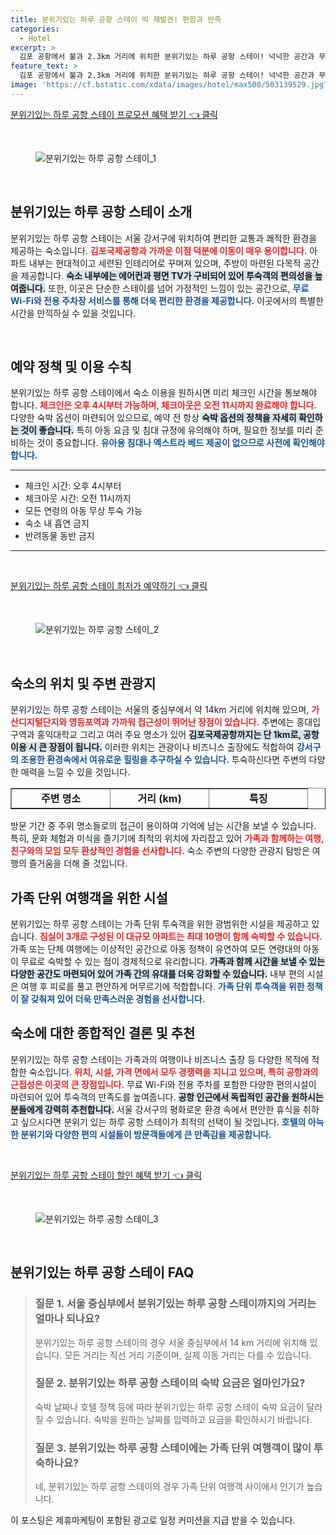 ```yaml
---
title: 분위기있는 하루 공항 스테이 빅 재발견! 편함과 만족
categories:
  - Hotel
excerpt: >
  김포 공항에서 불과 2.3km 거리에 위치한 분위기있는 하루 공항 스테이! 넉넉한 공간과 무료 WiFi를 제공하며 서울의 다양한 명소와의 접근성도 뛰어납니다. 가족 여행에 최적화된 이 숙소에서 특별한 하루를 경험해보세요!
feature_text: >
  김포 공항에서 불과 2.3km 거리에 위치한 분위기있는 하루 공항 스테이! 넉넉한 공간과 무료 WiFi를 제공하며 서울의 다양한 명소와의 접근성도 뛰어납니다. 가족 여행에 최적화된 이 숙소에서 특별한 하루를 경험해보세요!
image: 'https://cf.bstatic.com/xdata/images/hotel/max500/503139529.jpg?k=893b216f9a90d2229fac153872bccf81916b3aa501191d5746b13442646b9c3e&o=&hp=1'
---
```


<p><a class="modoo-button" href="https://tinyurl.com/22kepddd" rel="nofollow noopener">분위기있는 하루 공항 스테이 프로모션 혜택 받기 👈 클릭</a></p><br/>
<figure class="image"><img alt="분위기있는 하루 공항 스테이_1" src="https://cf.bstatic.com/xdata/images/hotel/max1024x768/503139331.jpg?k=7b1210f52ababadfb0c574d37e170e5b6a29f7347b2801793c34915c965e25a6&amp;o=&amp;hp=1"/></figure><br/>

<h2 data-ke-size="size26" id="분위기있는_하루_공항스테이_소개">분위기있는 하루 공항 스테이 소개</h2>
<p data-ke-size="size16">분위기있는 하루 공항 스테이는 서울 강서구에 위치하여 편리한 교통과 쾌적한 환경을 제공하는 숙소입니다. <b><span style="color: #ee2323;">김포국제공항과 가까운 이점 덕분에 이동이 매우 용이합니다.</span></b> 아파트 내부는 현대적이고 세련된 인테리어로 꾸며져 있으며, 주방이 마련된 다목적 공간을 제공합니다. <b><span style="background-color: #21538527;">숙소 내부에는 에어컨과 평면 TV가 구비되어 있어 투숙객의 편의성을 높여줍니다.</span></b> 또한, 이곳은 단순한 스테이를 넘어 가정적인 느낌이 있는 공간으로, <b><span style="color: #1a5490;">무료 Wi-Fi와 전용 주차장 서비스를 통해 더욱 편리한 환경을 제공합니다.</span></b> 이곳에서의 특별한 시간을 만끽하실 수 있을 것입니다.</p>
<p data-ke-size="size16"> </p>
<h2 data-ke-size="size23" id="예약정책및이용수칙">예약 정책 및 이용 수칙</h2>
<p data-ke-size="size16">분위기있는 하루 공항 스테이에서 숙소 이용을 원하시면 미리 체크인 시간을 통보해야 합니다. <b><span style="color: #ee2323;">체크인은 오후 4시부터 가능하며, 체크아웃은 오전 11시까지 완료해야 합니다.</span></b> 다양한 숙박 옵션이 마련되어 있으므로, 예약 전 항상 <b><span style="background-color: #21538527;">숙박 옵션의 정책을 자세히 확인하는 것이 좋습니다.</span></b> 특히 아동 요금 및 침대 규정에 유의해야 하며, 필요한 정보를 미리 준비하는 것이 중요합니다. <b><span style="color: #1a5490;">유아용 침대나 엑스트라 베드 제공이 없으므로 사전에 확인해야 합니다.</span></b></p>
<hr contenteditable="false" data-ke-style="style5" data-ke-type="horizontalRule"/>
<ul data-ke-list-type="disc" style="list-style-type: disc;">
<li>체크인 시간: 오후 4시부터</li>
<li>체크아웃 시간: 오전 11시까지</li>
<li>모든 연령의 아동 무상 투숙 가능</li>
<li>숙소 내 흡연 금지</li>
<li>반려동물 동반 금지</li>
</ul>
<hr contenteditable="false" data-ke-style="style5" data-ke-type="horizontalRule"/>
<p data-ke-size="size16"> </p>
<p><a class="modoo-button" href="https://tinyurl.com/22kepddd" rel="nofollow noopener">분위기있는 하루 공항 스테이 최저가 예약하기 👈 클릭</a></p><br/>
<figure class="image"><img alt="분위기있는 하루 공항 스테이_2" src="https://cf.bstatic.com/xdata/images/hotel/max500/503139529.jpg?k=893b216f9a90d2229fac153872bccf81916b3aa501191d5746b13442646b9c3e&amp;o=&amp;hp=1"/></figure><br/>
<h2 data-ke-size="size23" id="위치및주변관광지">숙소의 위치 및 주변 관광지</h2>
<p data-ke-size="size16">분위기있는 하루 공항 스테이는 서울의 중심부에서 약 14km 거리에 위치해 있으며, <b><span style="color: #ee2323;">가산디지털단지와 영등포역과 가까워 접근성이 뛰어난 장점이 있습니다.</span></b> 주변에는 홍대입구역과 홍익대학교 그리고 여러 주요 명소가 있어 <b><span style="background-color: #21538527;">김포국제공항까지는 단 1km로, 공항 이용 시 큰 장점이 됩니다.</span></b> 이러한 위치는 관광이나 비즈니스 출장에도 적합하여 <b><span style="color: #1a5490;">강서구의 조용한 환경속에서 여유로운 힐링을 추구하실 수 있습니다.</span></b> 투숙하신다면 주변의 다양한 매력을 느낄 수 있을 것입니다. </p>
<table border="1" data-ke-align="alignLeft" data-ke-style="style16" style="border-collapse: collapse; width: 100%; height: 34px;">
<tbody>
<tr style="height: 17px;">
<td style="width: 33.3333%; text-align: center; height: 17px;"><b>주변 명소</b></td>
<td style="width: 33.3333%; text-align: center; height: 17px;"><b>거리 (km)</b></td>
<td style="width: 33.3333%; text-align: center; height: 17px;"><b>특징</b></td>
</tr>
<tr style="height: 17px;">
<td style="width: 33.3333%; text-align: center; height: 17px;">홍대입구역</td>
<td style="width: 33.3333%; text-align: center; height: 17px;">12</td>
<td style="width: 33.3333%; text-align: center;">인기 있는 문화 공간</td>
</tr>
<tr>
<td style="width: 33.3333%; text-align: center;">홍익대학교</td>
<td style="width: 33.3333%; text-align: center;">12</td>
<td style="width: 33.3333%; text-align: center;">예술과 문화의 중심지</td>
</tr>
<tr>
<td style="width: 33.3333%; text-align: center;">가산디지털단지</td>
<td style="width: 33.3333%; text-align: center;">12</td>
<td style="width: 33.3333%; text-align: center;">비즈니스 및 쇼핑</td>
</tr>
</tbody>
</table>
<p data-ke-size="size16">방문 기간 중 주위 명소들로의 접근이 용이하여 기억에 남는 시간을 보낼 수 있습니다. 특히, 문화 체험과 미식을 즐기기에 최적의 위치에 자리잡고 있어 <b><span style="color: #ee2323;">가족과 함께하는 여행, 친구와의 모임 모두 환상적인 경험을 선사합니다.</span></b> 숙소 주변의 다양한 관광지 탐방은 여행의 즐거움을 더해 줄 것입니다.</p>
<h2 data-ke-size="size23" id="가족단위_편의시설">가족 단위 여행객을 위한 시설</h2>
<p data-ke-size="size16">분위기있는 하루 공항 스테이는 가족 단위 투숙객을 위한 광범위한 시설을 제공하고 있습니다. <b><span style="color: #ee2323;">침실이 3개로 구성된 이 대규모 아파트는 최대 10명이 함께 숙박할 수 있습니다.</span></b> 가족 또는 단체 여행에는 이상적인 공간으로 아동 정책이 유연하여 모든 연령대의 아동이 무료로 숙박할 수 있는 점이 경제적으로 유리합니다. <b><span style="background-color: #21538527;">가족과 함께 시간을 보낼 수 있는 다양한 공간도 마련되어 있어 가족 간의 유대를 더욱 강화할 수 있습니다.</span></b> 내부 편의 시설은 여행 후 피로를 풀고 편안하게 머무르기에 적합합니다. <b><span style="color: #1a5490;">가족 단위 투숙객을 위한 정책이 잘 갖춰져 있어 더욱 만족스러운 경험을 선사합니다.</span></b></p>
<h2 data-ke-size="size26" id="결론과추천">숙소에 대한 종합적인 결론 및 추천</h2>
<p data-ke-size="size16">분위기있는 하루 공항 스테이는 가족과의 여행이나 비즈니스 출장 등 다양한 목적에 적합한 숙소입니다. <b><span style="color: #ee2323;">위치, 시설, 가격 면에서 모두 경쟁력을 지니고 있으며, 특히 공항과의 근접성은 이곳의 큰 장점입니다.</span></b> 무료 Wi-Fi와 전용 주차를 포함한 다양한 편의시설이 마련되어 있어 투숙객의 만족도를 높여줍니다. <b><span style="background-color: #21538527;">공항 인근에서 독립적인 공간을 원하시는 분들에게 강력히 추천합니다.</span></b> 서울 강서구의 평화로운 환경 속에서 편안한 휴식을 취하고 싶으시다면 분위기 있는 하루 공항 스테이가 최적의 선택이 될 것입니다. <b><span style="color: #1a5490;">호텔의 아늑한 분위기와 다양한 편의 시설들이 방문객들에게 큰 만족감을 제공합니다.</span></b></p>
<p data-ke-size="size16"> </p>

<p><a class="modoo-button" href="https://tinyurl.com/22kepddd" rel="nofollow noopener">분위기있는 하루 공항 스테이 할인 혜택 받기 👈 클릭</a></p><br>

<figure class="image"><img src="https://cf.bstatic.com/xdata/images/hotel/max500/503139481.jpg?k=081a2bc17559fa3d567d2fbf20eefb52bb4901a2729ac1b1db11484c21592894&o=&hp=1" alt="분위기있는 하루 공항 스테이_3"></figure><br>
<h2 id="분위기있는 하루 공항 스테이_FAQ">분위기있는 하루 공항 스테이 FAQ</h2>
<div itemscope="" itemtype="https://schema.org/FAQPage"> <blockquote> <div itemscope="" itemprop="mainEntity" itemtype="https://schema.org/Question"> <h3 id="질문_1" itemprop="name">질문 1. 서울 중심부에서 분위기있는 하루 공항 스테이까지의 거리는 얼마나 되나요?</h3> <div itemscope="" itemprop="acceptedAnswer" itemtype="https://schema.org/Answer"> <span itemprop="text"> <p>분위기있는 하루 공항 스테이의 경우 서울 중심부에서 14 km 거리에 위치해 있습니다. 모든 거리는 직선 거리 기준이며, 실제 이동 거리는 다를 수 있습니다.</p> </span> </div> </div> <div itemscope="" itemprop="mainEntity" itemtype="https://schema.org/Question"> <h3 id="질문_2" itemprop="name">질문 2. 분위기있는 하루 공항 스테이의 숙박 요금은 얼마인가요?</h3> <div itemscope="" itemprop="acceptedAnswer" itemtype="https://schema.org/Answer"> <span itemprop="text"> <p>숙박 날짜나 호텔 정책 등에 따라 분위기있는 하루 공항 스테이 숙박 요금이 달라질 수 있습니다. 숙박을 원하는 날짜를 입력하고 요금을 확인하시기 바랍니다.</p> </span> </div> </div> <div itemscope="" itemprop="mainEntity" itemtype="https://schema.org/Question"> <h3 id="질문_3" itemprop="name">질문 3. 분위기있는 하루 공항 스테이에는 가족 단위 여행객이 많이 투숙하나요?</h3> <div itemscope="" itemprop="acceptedAnswer" itemtype="https://schema.org/Answer"> <span itemprop="text"> <p>네, 분위기있는 하루 공항 스테이의 경우 가족 단위 여행객 사이에서 인기가 높습니다.</p> </span> </div> </div> </blockquote> </div><p>이 포스팅은 제휴마케팅이 포함된 광고로 일정 커미션을 지급 받을 수 있습니다.</p>

